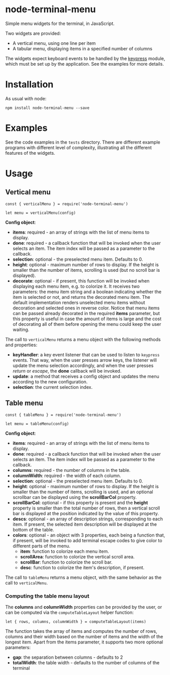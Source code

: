 # node-terminal-menu
Simple menu widgets for the terminal, in JavaScript.

Two widgets are provided:
- A vertical menu, using one line per item
- A tabular menu, displaying items in a specified number of columns

The widgets expect keyboard events to be handled by the
[keypress](https://github.com/TooTallNate/keypress) module, which must
be set up by the application. See the examples for more details.


# Installation
As usual with node:
```
npm install node-terminal-menu --save
```

# Examples
See the code examples in the `tests` directory. There are different example
programs with different level of complexity, illustrating all the different
features of the widgets.

# Usage

## Vertical menu
```
const { verticalMenu } = require('node-terminal-menu')

let menu = verticalMenu(config)
```

**Config object**:
- **items**: required - an array of strings with the list of menu items to display.
- **done**: required - a callback function that will be invoked when the user selects an item. The item index will be passed as a parameter to the callback.
- **selection**: optional - the preselected menu item. Defaults to 0.
- **height**: optional - maximum number of rows to display. If the height is smaller than the number of
    items, scrolling is used (but no scroll bar is displayed).
- **decorate**: optional - if present, this function will be invoked when displaying each menu item, e.g.
    to colorize it. It receives two parameters: the menu item string and a boolean indicating whether
    the item is selected or not, and returns the decorated menu item.
    The default implementation renders unselected menu items without decoration and selected ones in reverse color.
    Notice that menu items can be passed already decorated in the required **items** parameter, but this
    property is useful in case the amount of items is large and the cost of decorating all of them before
    opening the menu could keep the user waiting.

The call to `verticalMenu` returns a menu object with the following methods and properties:
- **keyHandler**: a key event listener that can be used to listen to `keypress` events. That way, when the user presses arrow keys, the listener will update the menu selection accordingly, and when the user presses *return* or *escape*, the **done** callback will be invoked.
- **update**: a method that receives a config object and updates the menu according to the new configuration.
- **selection**: the current selection index.


## Table menu
```
const { tableMenu } = require('node-terminal-menu')

let menu = tableMenu(config)
```

**Config object**:
- **items**: required - an array of strings with the list of menu items to display.
- **done**: required - a callback function that will be invoked when the user selects an item. The item index will be passed as a parameter to the callback.
- **columns**: required - the number of columns in the table.
- **columnWidth**: required - the width of each column.
- **selection**: optional - the preselected menu item. Defaults to 0.
- **height**: optional - maximum number of rows to display. If the height is smaller than the number of
    items, scrolling is used, and an optional scrollbar can be displayed using the **scrollBarCol** property.
- **scrollBarCol**: optional - if this property is present and the **height** property is smaller than the
    total number of rows, then a vertical scroll bar is displayed at the position indicated by the value of
    this property.
- **descs**: optional - an array of description strings, corresponding to each item. If present, the selected item
    description will be displayed at the bottom of the table.
- **colors**: optional - an object with 3 properties, each being a function that, if present, will be invoked
    to add terminal escape codes to give color to different parts of the menu.
    - **item**: function to colorize each menu item.
    - **scrollArea**: function to colorize the vertical scroll area.
    - **scrollBar**: function to colorize the scroll bar.
    - **desc**: function to colorize the item's description, if present.


The call to `tableMenu` returns a menu object, with the same behavior as the call to `verticalMenu`.

### Computing the table menu layout

The **columns** and **columnWidth** properties can be provided by the user, or can be computed via the `computeTableLayout` helper function:

```
let { rows, columns, columnWidth } = computeTableLayout(items)
```

The function takes the array of items and computes the number of rows, columns and their width based on the number of items and the width of the longest item. Apart from the items parameter, it supports two more optional parameters:
- **gap**: the separation between columns - defaults to 2
- **totalWidth**: the table width - defaults to the number of columns of the terminal
